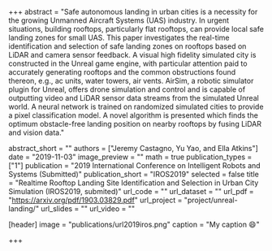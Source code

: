 +++
abstract = "Safe autonomous landing in urban cities is a necessity for the growing Unmanned Aircraft Systems (UAS) industry.  In urgent situations, building rooftops, particularly flat rooftops, can provide local safe landing zones for small UAS.  This paper investigates the real-time identification and selection of safe landing zones on rooftops based on LiDAR and camera sensor feedback.  A visual high fidelity simulated city is constructed in the Unreal game engine, with particular attention paid to accurately generating rooftops and the common obstructions found thereon, e.g., ac units, water towers, air vents. AirSim, a robotic simulator plugin for Unreal, offers drone simulation and control and is capable of outputting video and LiDAR sensor data streams from the simulated Unreal world. A neural network is trained on randomized simulated cities to provide a pixel classification model. A novel algorithm is presented which finds the optimum obstacle-free landing position on nearby rooftops by fusing LiDAR and vision data."

abstract_short = ""
authors = ["Jeremy Castagno, Yu Yao, and Ella Atkins"]
date = "2019-11-03"
image_preview = ""
math = true
publication_types = ["1"]
publication = "2019 International Conference on Intelligent Robots and Systems (Submitted)"
publication_short = "IROS2019"
selected = false
title = "Realtime Rooftop Landing Site Identification and Selection in Urban City Simulation (IROS2019, submited)"
url_code = ""
url_dataset = ""
url_pdf = "https://arxiv.org/pdf/1903.03829.pdf"
url_project = "project/unreal-landing/"
url_slides = ""
url_video = ""

[header]
image = "publications/url2019iros.png"
caption = "My caption :smile:"

+++


